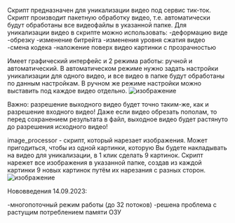 Скрипт предназначен для уникализации видео под сервис тик-ток.
Скрипт производит пакетную обработку видео, т.е. автоматически будут обработаны все видеофайлы в указанной папке. 
Для уникализации видео в скрипте можно использовать:
-деформацию виде
-обрезку
-изменение битрейта
-изменения уровня сжатия видео
-смена кодека
-наложение поверх видео картинки с прозрачностью

Имеет графический интерфейс и 2 режима работы: ручной и автоматический. В автоматическом режиме нужно задать настройки уникализации для одного видео, и все видео в папке будут обработаны по данным настройкам. В ручном же режиме настройки можно выставить под каждое видео отдельно.
![изображение](https://github.com/Dragmor/TikTok_Video_Uniquelizer/assets/132004437/07819d50-649f-4d7d-9a4e-b5e8c8150b3a)

 
Важно: разрешение выходного видео будет точно таким-же, как и разрешение входного видео! Даже если видео обрезать пополам, то перед сохранением результата в файл, выходное видео будет растянуто до разрешения исходного видео!

image_processor - скрипт, который нарезает изображения. Может пригодиться, чтобы из одной картинки, которую Вы будете накладывать на видео для уникализации, в 1 клик сделать 9 картинок. Скрипт нарежет все изображения в указанной папке, создав из каждой картинки 9 новых картинок путём их нарезания с разных сторон.
![изображение](https://github.com/Dragmor/TikTok_Video_Uniquelizer/assets/132004437/14cd1930-2745-4d01-9ef0-77bc242446ef)

 


Нововведения 14.09.2023:

-многопоточный режим работы (до 32 потоков)
-решена проблема с растущим потреблением памяти ОЗУ
